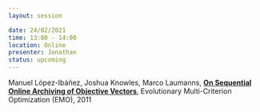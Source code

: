 ```yaml
---
layout: session

date: 24/02/2021
time: 13:00 - 14:00
location: Online
presenter: Jonathan
status: upcoming
---
```

Manuel López-Ibáñez,
Joshua Knowles,
Marco Laumanns,
**[On Sequential Online Archiving of Objective Vectors](
papers/0052-sequential-online-archiving-of-objective-vectors)**,
Evolutionary Multi-Criterion Optimization (EMO),
2011
